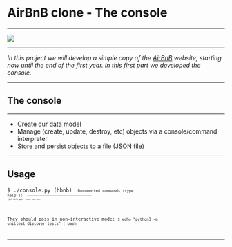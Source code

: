 # **AirBnB clone - The console**
________________________________________
<img src="https://github.com/jegomezV/holbertonschool-AirBnB_clone/blob/master/hbnbnn%20creyk.png?raw=true">

________________________________________

*In this project we will develop a simple copy of the [AirBnB](https://www.airbnb.com.co/) website, starting now until the end of the first year. In this first part we developed the console.*
________________________________________

## **The console**

________________________________________
- Create our data model
- Manage (create, update, destroy, etc) objects via a console/command interpreter
- Store and persist objects to a file (JSON file)
________________________________________

## **Usage**
<code>$ ./console.py
(hbnb) 
<code>
<code>Documented commands (type help <topic>):
<code>
<code>========================================
<code>
<code>EOF  help  quit
<code>
<code>(hbnb)
<code>(hbnb)
<code>(hbnb) quit
<code>
<code>$
</code>

They should pass in non-interactive mode: <code>$ echo "python3 -m unittest discover tests" | bash</code>
________________________________________
